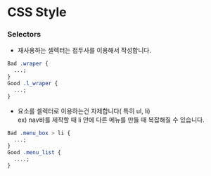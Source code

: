# CSS Style

### Selectors

- 재사용하는 셀렉터는 접두사를 이용해서 작성합니다.

```css
Bad .wraper {
  ...;
}
Good .l_wraper {
  ...;
}
```

- 요소를 셀렉터로 이용하는건 자제합니다( 특히 ul, li)
  <br>ex) nav바를 제작할 때 li 안에 다른 메뉴를 만들 때 복잡해질 수 있습니다.

```css
Bad .menu_box > li {
  ...;
}
Good .menu_list {
  ....;
}
```
